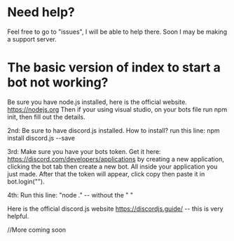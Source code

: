 # Need help?
Feel free to go to "issues", I will be able to help there. Soon I may be making a support server.

# The basic version of index to start a bot not working?
Be sure you have node.js installed, here is the official website. https://nodejs.org
Then if your using visual studio, on your bots file run npm init, then fill out the details.

2nd: Be sure to have discord.js installed. How to install? run this line: npm install discord.js --save

3rd: Make sure you have your bots token. Get it here: https://discord.com/developers/applications by creating a new application, clicking the bot tab then create a new bot. All inside your application you just made. After that the token will appear, click copy then paste it in bot.login("").

4th: Run this line: "node ." -- without the " "

Here is the official discord.js website https://discordjs.guide/ -- this is very helpful.



//More coming soon


